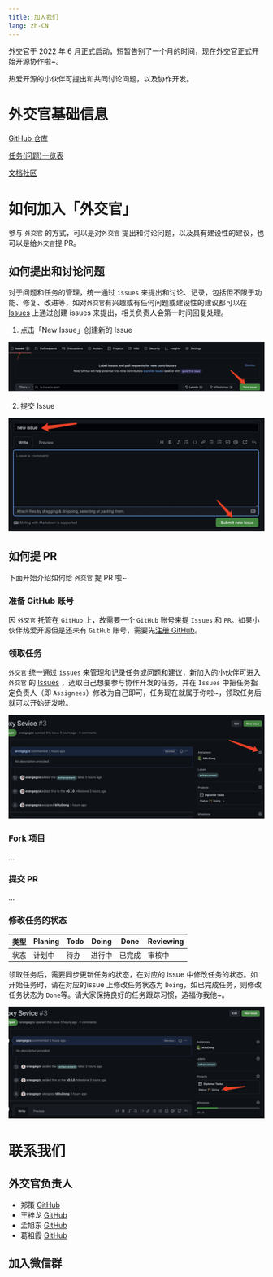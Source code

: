 ```yaml
---
title: 加入我们
lang: zh-CN
---
```

外交官于 2022 年 6 月正式启动，短暂告别了一个月的时间，现在外交官正式开始开源协作啦~。

热爱开源的小伙伴可提出和共同讨论问题，以及协作开发。

# 外交官基础信息
[GitHub 仓库](https://github.com/99nil/diplomat)

[任务(问题)一览表](https://github.com/orgs/99nil/projects/7)

[文档社区]( https://99nil.github.io/diplomat-document/)


# 如何加入「外交官」
参与 `外交官` 的方式，可以是对`外交官` 提出和讨论问题，以及具有建设性的建议，也可以是给`外交官`提 PR。

## 如何提出和讨论问题
对于问题和任务的管理，统一通过 `issues` 来提出和讨论、记录，包括但不限于功能、修复、改进等，如对`外交官`有兴趣或有任何问题或建设性的建议都可以在 [Issues](https://github.com/99nil/diplomat/issues) 上通过创建 issues 来提出，相关负责人会第一时间回复处理。

1. 点击「New Issue」创建新的 Issue

![创建新的 Issue](/docs/images/issues_1.jpg)

2. 提交 Issue

![提交 Issue](/docs/images/issues_2.jpg)

## 如何提 PR
下面开始介绍如何给 `外交官` 提 PR 啦~

### 准备 GitHub 账号
因 `外交官` 托管在 `GitHub` 上，故需要一个 `GitHub` 账号来提 `Issues` 和 `PR`。如果小伙伴热爱开源但是还未有 `GitHub` 账号，需要先[注册 GitHub](https://github.com/)。

### 领取任务
`外交官` 统一通过 `issues` 来管理和记录任务或问题和建议，新加入的小伙伴可进入 `外交官` 的 [Issues](https://github.com/99nil/diplomat/issues) ，选取自己想要参与协作开发的任务，并在 `Issues` 中把任务指定负责人（即 `Assignees`）修改为自己即可，任务现在就属于你啦~，领取任务后就可以开始研发啦。

![领取任务](/docs/images/issue_assignees.jpg)

### Fork 项目
...
### 提交 PR
...

### 修改任务的状态

|  类型   | Planing  | Todo  | Doing  | Done  | Reviewing |
|  ----  | ----     |  ----  | ----  | ----   | ----     |
| 状态    | 计划中    | 待办   | 进行中  | 已完成 | 审核中     |


领取任务后，需要同步更新任务的状态，在对应的 issue 中修改任务的状态。如开始任务时，请在对应的issue 上修改任务状态为 `Doing`，如已完成任务，则修改任务状态为 `Done`等。请大家保持良好的任务跟踪习惯，造福你我他~。

![修改任务状态](/docs/images/issue_status.jpg)


# 联系我们
## 外交官负责人
* 郑策 [GitHub](https://github.com/zc2638)
* 王梓龙 [GitHub](https://github.com/TianTianBigWang)
* 孟旭东 [GitHub](https://github.com/MXuDong)
* 葛祖霞 [GitHub](https://github.com/zc2638)

## 加入微信群

